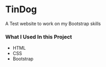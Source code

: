 # TinDog
A Test website to work on my Bootstrap skills

### What I Used In this Project

- HTML
- CSS
- Bootstrap
